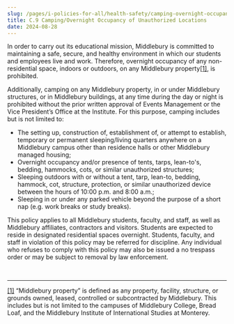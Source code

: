 ```yaml
---
slug: /pages/i-policies-for-all/health-safety/camping-overnight-occupancy
title: C.9 Camping/Overnight Occupancy of Unauthorized Locations
date: 2024-08-28
---
```

In order to carry out its educational mission, Middlebury is committed to maintaining a safe, secure, and healthy environment in which our students and employees live and work. Therefore, overnight occupancy of any non-residential space, indoors or outdoors, on any Middlebury property[\[1\]](#_ftn1), is prohibited.  

Additionally, camping on any Middlebury property, in or under Middlebury structures, or in Middlebury buildings, at any time during the day or night is prohibited without the prior written approval of Events Management or the Vice President’s Office at the Institute. For this purpose, camping includes but is not limited to:

*   The setting up, construction of, establishment of, or attempt to establish, temporary or permanent sleeping/living quarters anywhere on a Middlebury campus other than residence halls or other Middlebury managed housing;
*   Overnight occupancy and/or presence of tents, tarps, lean-to's, bedding, hammocks, cots, or similar unauthorized structures;
*   Sleeping outdoors with or without a tent, tarp, lean-to, bedding, hammock, cot, structure, protection, or similar unauthorized device between the hours of 10:00 p.m. and 8:00 a.m.;
*   Sleeping in or under any parked vehicle beyond the purpose of a short nap (e.g. work breaks or study breaks).

This policy applies to all Middlebury students, faculty, and staff, as well as Middlebury affiliates, contractors and visitors. Students are expected to reside in designated residential spaces overnight. Students, faculty, and staff in violation of this policy may be referred for discipline. Any individual who refuses to comply with this policy may also be issued a no trespass order or may be subject to removal by law enforcement.

  
 

---

[\[1\]](#_ftnref1) “Middlebury property” is defined as any property, facility, structure, or grounds owned, leased, controlled or subcontracted by Middlebury. This includes but is not limited to the campuses of Middlebury College, Bread Loaf, and the Middlebury Institute of International Studies at Monterey.
